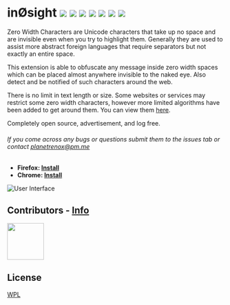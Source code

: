 # inØsight <img src="https://badgen.net/badge/maintained/Yes?color=black&icon/"> <a href="https://addons.mozilla.org/en-US/firefox/addon/in0sight/statistics/?last=365"><img src="https://badgen.net/badge/downloads/~900?color=black&icon/"></a> <a href="https://addons.mozilla.org/en-US/firefox/addon/in0sight/"><img src="https://badgen.net/amo/users/in0sight?color=black&icon=firefox"></a> <a href="https://chrome.google.com/webstore/detail/in%C3%B8sight-%E2%80%94-zero-width-obf/fkobnhlaipildbjmlhaolahpplolnpcn"><img src="https://badgen.net/chrome-web-store/users/fkobnhlaipildbjmlhaolahpplolnpcn?icon=chrome&color=black"></a> <img src="https://badgen.net/badge/version/1.4?color=black&icon/"> <a href="https://planetrenox.com/repos/in0sight/src/branch/master/LICENSE"><img src="https://badgen.net/badge/license/WPL?color=black&icon/"></a> <img src="https://badges.frapsoft.com/os/v3/open-source.svg?v=103">

Zero Width Characters are Unicode characters that take up no space and are invisible even when you try to highlight them. Generally they are used to assist more abstract foreign languages that require separators but not exactly an entire space.

This extension is able to obfuscate any message inside zero width spaces which can be placed almost anywhere invisible to the naked eye. Also detect and be notified of such characters around the web.

There is no limit in text length or size. Some websites or services may restrict some zero width characters, however more limited algorithms have been added to get around them. You can view them [here](https://planetrenox.com/repos/in0sight/src/branch/master/CompatibilityList.md).

Completely open source, advertisement, and log free.

###### If you come across any bugs or questions submit them to the issues tab or contact planetrenox@pm.me

* **Firefox: [Install](https://addons.mozilla.org/en-US/firefox/addon/in0sight/)**
* **Chrome: [Install](https://chrome.google.com/webstore/detail/in%C3%B8sight-%E2%80%94-zero-width-obf/fkobnhlaipildbjmlhaolahpplolnpcn)**

![](https://planetrenox.com/repos/in0sight/raw/commit/29086edb31598575b868ccc54251fabd7a3623ec/images/ui.png "User Interface")

## Contributors - [Info](https://planetrenox.com/repos/in0sight/wiki/Contributing)

<a href="https://shelmor.keybase.pub/"><img width="85" src="https://planetrenox.com/repos/in0sight/raw/branch/master/images/contributors/imgww.png"></a>

## License
[WPL](https://planetrenox.com/repos/in0sight/src/branch/master/LICENSE)
